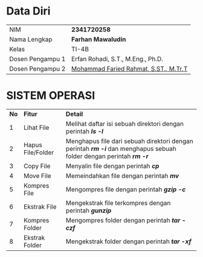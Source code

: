# Data Diri

|                  |                                                                     |
| ---------------- | ------------------------------------------------------------------- |
| NIM              | **2341720258**                                                      |
| Nama Lengkap     | **Farhan Mawaludin**                                                |
| Kelas            | TI-4B                                                               |
| Dosen Pengampu 1 | Erfan Rohadi, S.T., M.Eng., Ph.D.                                   |
| Dosen Pengampu 2 | [Mohammad Faried Rahmat, S.ST., M.Tr.T](https://github.com/mrhmt80) |

# SISTEM OPERASI

|        |                   |                                                                                                                          |
| ------ | ----------------- | ------------------------------------------------------------------------------------------------------------------------ |
| **No** | **Fitur**         | **Detail**                                                                                                               |
| 1      | Lihat File        | Melihat daftar isi sebuah direktori dengan perintah **_ls -l_**                                                          |
| 2      | Hapus File/Folder | Menghapus file dari sebuah direktori dengan perintah **_rm -i_** dan menghapus sebuah folder dengan perintah **_rm -r_** |
| 3      | Copy File         | Menyalin file dengan perintah **_cp_**                                                                                   |
| 4      | Move File         | Memeindahkan file dengan perintah **_mv_**                                                                               |
| 5      | Kompres File      | Mengompres file dengan perintah **_gzip -c_**                                                                            |
| 6      | Ekstrak File      | Mengekstrak file terkompres dengan perintah **_gunzip_**                                                                 |
| 7      | Kompres Folder    | Mengompres folder dengan perintah **_tar -czf_**                                                                         |
| 8      | Ekstrak Folder    | Mengekstrak folder dengan perintah **_tar -xf_**                                                                         |
